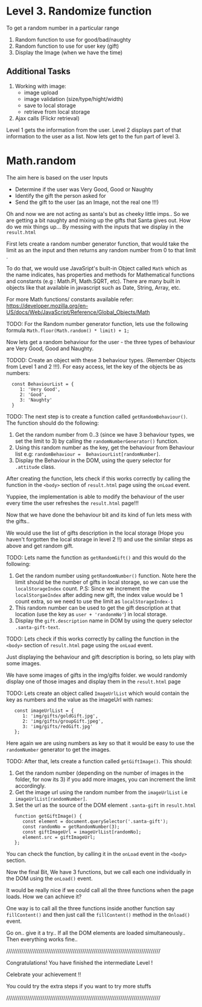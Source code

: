  Level 3. Randomize function
===========================

  To get a random number in a particular range
  1. Random function to use for good/bad/naughty
  2. Random function to use for user key (gift)
  3. Display the Image (when we have the time)


Additional Tasks
-----------

  1. Working with image:
     -  image upload
     -  image validation (size/type/hight/width)
     -  save to local storage
     -  retrieve from local storage
  2. Ajax calls (Flickr retrieval)



  Level 1 gets the information from the user. 
  Level 2 displays part of that information to the user as a list. 
  Now lets get to the fun part of level 3.


Math.random
============

  The aim here is based on the user Inputs
   - Determine if the user was Very Good, Good or Naughty
   - Identify the gift the person asked for
   - Send the gift to the user (as an Image, not the real one !!!)

  Oh and now we are not acting as santa's but as cheeky little imps.. 
  So we are getting a bit naughty and mixing up the gifts that Santa 
  gives out. How do we mix things up... By messing with the inputs that 
  we display in the `result.html`

  First lets create a random number generator function, that would take 
  the limit as an the input and then returns any random number from 0 to 
  that limit .

  To do that, we would use JavaSript's built-in Object called `Math` which 
  as the name indicates, has properties and methods for Mathematical 
  functions and constants (e.g : Math.PI, Math.SQRT, etc). There are many 
  built in objects like that available in javascript such as Date, String, 
  Array, etc.

  For more Math functions/ constants available refer: 
  https://developer.mozilla.org/en-US/docs/Web/JavaScript/Reference/Global_Objects/Math 

  TODO: For the Random number generator function, lets use the following 
  formula
    `Math.floor(Math.random() * limit) + 1;`

  Now lets get a random behaviour for the user - the three types of 
  behaviour are Very Good, Good and Naughty.
  
  TODOD: Create an object with these 3 behaviour types. (Remember Objects 
  from  Level 1 and 2 !!!). For easy access, let the key of the objects be 
  as numbers:
  
  ```
    const BehaviourList = {
       1: 'Very Good',
       2: 'Good',
       3: 'Naughty'
    }
  ```
  
  TODO: The next step is to create a function called `getRandomBehaviour()`. 
  The function should do the following:
   1. Get the random number from 0..3 (since we have 3 behaviour types, we 
   set the limit to 3) by calling the `randomNumberGenerator()` function.
   2. Using this random number as the key, get the behaviour from Behaviour 
   list e.g: `randomBehaviour =  BehaviourList[randomNumber]`.
   3. Display the Behaviour in the DOM, using the query selector for 
   `.attitude` class.

  After creating the function, lets check if this works correctly by calling 
  the function in the `<body>` section of `result.html` page using the `onLoad` 
  event.

  Yuppiee, the implementation is able to modify the behaviour of the user 
  every time the user refreshes the `result.html` page!!!

  Now that we have done the behaviour bit and its kind of fun lets mess 
  with the gifts..

  We would use the list of gifts description in the local storage (Hope 
  you haven't forgotten the local storage in level 2 !!) and use the similar 
  steps as above and get random gift.

  TODO: Lets name the function as `getRandomGift()` and this would do the 
  following:
   1. Get the random number using `getRandomNumber()` function. Note here the 
   limit should be the number of gifts in local storage, so we can use the 
   `localStorageIndex` count.
   P.S: Since we increment the `localStorgaeIndex` after adding new gift, 
   the index value would be 1 count extra, so we need to use the limit as 
   `localStorageIndex-1`
   2. This random number can be used to get the gift description at that location 
   (use the key as `user + 'randonmNo'`) in local storage.
   3. Display the `gift.description` name in DOM by using the query selector 
   `.santa-gift-text`.

  TODO: Lets check if this works correctly by calling the function in the 
  `<body>` section of `result.html` page using the `onLoad` event.

  Just displaying the behaviour and gift description is boring, so lets play 
  with some images.

  We have some images of gifts in the img/gifts folder. we would randomly display 
  one of those images and display them in the `result.html` page

  TODO: Lets create an object called `ImageUrlList` which would contain the 
  key as numbers and the value as the imageUrl with names:
  
  ```
     const imageUrlList = {
        1: 'img/gifts/goldGift.jpg',
        2: 'img/gifts/groupGift.jpeg',
        3: 'img/gifts/redGift.jpg'
     };
  ```
  
  Here again we are using numbers as key so that it would be easy to use the 
  `randomNumber` generator to get the images.

  TODO: After that, lets create a function called `getGiftImage()`. This should:
   1. Get the random number (depending on the number of images in the folder, 
   for now its 3) if you add more images, you can increment the limit accordingly.
   2. Get the image url using the random number from the `imageUrlList` i.e 
   `imageUrlList[randomNumber]`.
   3. Set the url as the source of the DOM element `.santa-gift` in `result.html`
   
  ```
     function getGiftImage() {
        const element = document.querySelector('.santa-gift');
        const randomNo = getRandomNumber(3);
        const giftImageUrl = imageUrlList[randomNo];
        element.src = giftImageUrl;
     };
  ```
  
  You can check the function, by calling it in the `onLoad` event in the `<body>` 
  section.

  Now the final Bit, We have 3 functions, but we call each one individually in 
  the DOM using the `onLoad()` event.
  
  It would be really nice if we could call all the three functions when the page 
  loads. How we can achieve it?

  One way is to call all the three functions inside another function say 
  `fillContent()` and then just call the `fillContent()` method in the `Onload()` 
  event.
  
  Go on.. give it a try..
  If all the DOM elements are loaded simultaneously.. Then everything works fine..



/////////////////////////////////////////////////////////////////////////////////

  Congratulations! You have finished the intermediate Level !
  
  Celebrate your achievement !!
  
  You could try the extra steps if you want to try more stuffs

/////////////////////////////////////////////////////////////////////////////////

